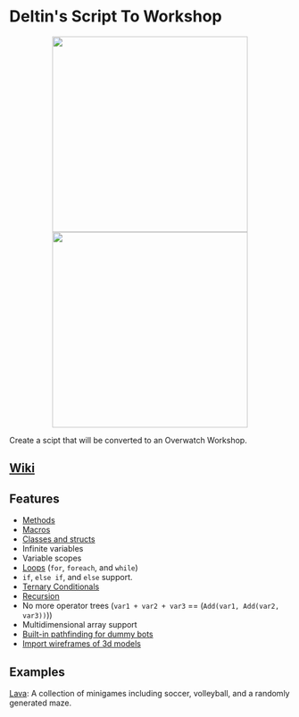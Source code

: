 # Deltin's Script To Workshop
<center>
<img src="https://i.imgur.com/38SWJCm.png" alt="" height="350"/>
<img src="https://i.imgur.com/hFdmeew.png" alt="" height="350"/>
</center>

Create a scipt that will be converted to an Overwatch Workshop.

## [Wiki](https://github.com/ItsDeltin/Overwatch-Script-To-Workshop/wiki)

## Features

- [Methods](https://github.com/ItsDeltin/Overwatch-Script-To-Workshop/wiki/Methods-and-Macros)
- [Macros](https://github.com/ItsDeltin/Overwatch-Script-To-Workshop/wiki/Methods-and-Macros)
- [Classes and structs](https://github.com/ItsDeltin/Overwatch-Script-To-Workshop/wiki/Classes-and-Structs)
- Infinite variables
- Variable scopes
- [Loops](https://github.com/ItsDeltin/Overwatch-Script-To-Workshop/wiki/Loops) (`for`, `foreach`, and `while`)
- `if`, `else if`, and `else` support.
- [Ternary Conditionals](https://github.com/ItsDeltin/Overwatch-Script-To-Workshop/wiki/Ternary-Conditionals)
- [Recursion](https://github.com/ItsDeltin/Overwatch-Script-To-Workshop/wiki/Methods-and-Macros#recursion)
- No more operator trees (`var1 + var2 + var3` == (`Add(var1, Add(var2, var3))`))
- Multidimensional array support
- [Built-in pathfinding for dummy bots](https://github.com/ItsDeltin/Overwatch-Script-To-Workshop/wiki/Pathfinding)
- [Import wireframes of 3d models](https://github.com/ItsDeltin/Overwatch-Script-To-Workshop/wiki/Importing-Models-and-Custom-Text)

## Examples

[Lava](https://github.com/ItsDeltin/Lava): A collection of minigames including soccer, volleyball, and a randomly generated maze.
